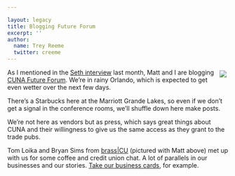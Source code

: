 ```yaml
---

layout: legacy
title: Blogging Future Forum
excerpt: ''
author:
  name: Trey Reeme
  twitter: creeme
---
```


<p><a href="http://www.flickr.com/photos/trabian/"><img src="http://static.flickr.com/59/165071262_2bd4b6048c_m.jpg" style="float:right; margin: 4px;"></a>As I mentioned in the <a href="http://opensourcecu.com/articles/2006/05/26/interview-seth-godin">Seth interview</a> last month, Matt and I are blogging <a href="http://www.cuna.org"><span class="caps">CUNA</span> Future Forum</a>.  We&#8217;re in rainy Orlando, which is expected to get even wetter over the next few days.</p>


<p>There&#8217;s a Starbucks here at the Marriott Grande Lakes, so even if we don&#8217;t get a signal in the conference rooms, we&#8217;ll shuffle down here make posts.</p>


<p>We&#8217;re not here as vendors but as press, which says great things about <span class="caps">CUNA</span> and their willingness to give us the same access as they grant to the trade pubs.</p>


<p>Tom Loika and Bryan Sims from <a href="http://www.brasscu.com">brass|CU</a> (pictured with Matt above) met up with us for some coffee and credit union chat.  A lot of parallels in our businesses and our stories.  <a href="http://www.flickr.com/photos/trabian/165093800/">Take our business cards</a>, for example.</p>